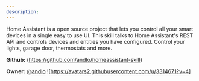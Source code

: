```yaml
---
description: 
---
```

Home Assistant is a open source project that lets you control all your smart devices in a single easy to use UI.  This skill talks to Home Assistant's REST API and controls devices and entities you have configured.  Control your lights, garage door, thermostats and more.

**Github:** (https://github.com/andlo/homeassistant-skill)

**Owner:** [@andlo](https://github.com/andlo) ![https://avatars2.githubusercontent.com/u/3314671?v=4]

